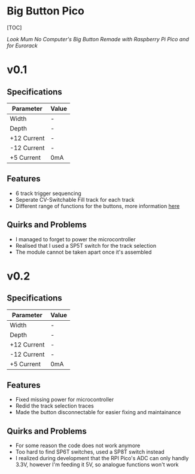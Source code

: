 # Big Button Pico

[TOC]

*Look Mum No Computer's Big Button Remade with Raspberry Pi Pico and for Eurorack*

# v0.1

## Specifications

|Parameter|Value|
|---------|-----|
|Width|-|
|Depth|-|
|+12 Current|-|
|-12 Current|-|
|+5 Current|0mA|

## Features

- 6 track trigger sequencing
- Seperate CV-Switchable Fill track for each track
- Different range of functions for the buttons, more information [here](Manual.md)

## Quirks and Problems

- I managed to forget to power the microcontroller
- Realised that I used a SP5T switch for the track selection
- The module cannot be taken apart once it's assembled

# v0.2

## Specifications

|Parameter|Value|
|---------|-----|
|Width|-|
|Depth|-|
|+12 Current|-|
|-12 Current|-|
|+5 Current|0mA|

## Features

- Fixed missing power for microcontroller
- Redid the track selection traces
- Made the button disconnectable for easier fixing and maintainance

## Quirks and Problems

- For some reason the code does not work anymore
- Too hard to find SP6T switches, used a SP8T switch instead
- I realized during development that the RPI Pico's ADC can only handly 3.3V, however I'm feeding it 5V, so analogue functions won't work